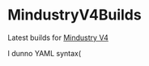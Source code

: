 # MindustryV4Builds

Latest builds for [Mindustry V4](https://github.com/acemany/MindustryV4_reforked)

I dunno YAML syntax(
